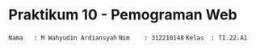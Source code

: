 # Praktikum 10 - Pemograman Web

`Nama   : M Wahyudin Ardiansyah`
`Nim    : 312210148`
`Kelas  : TI.22.A1`

